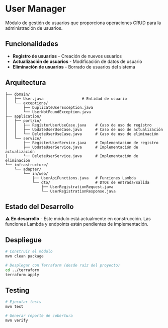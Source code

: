 # User Manager

Módulo de gestión de usuarios que proporciona operaciones CRUD para la administración de usuarios.

## Funcionalidades

- **Registro de usuarios** - Creación de nuevos usuarios
- **Actualización de usuarios** - Modificación de datos de usuario
- **Eliminación de usuarios** - Borrado de usuarios del sistema

## Arquitectura

```
├── domain/
│   ├── User.java                 # Entidad de usuario
│   └── exceptions/
│       ├── DuplicateUserException.java
│       └── UserNotFoundException.java
├── application/
│   ├── port/in/
│   │   ├── RegisterUserUseCase.java    # Caso de uso de registro
│   │   ├── UpdateUserUseCase.java      # Caso de uso de actualización
│   │   └── DeleteUserUseCase.java      # Caso de uso de eliminación
│   └── service/
│       ├── RegisterUserService.java    # Implementación de registro
│       ├── UpdateUserService.java      # Implementación de actualización
│       └── DeleteUserService.java      # Implementación de eliminación
└── infrastructure/
    └── adapter/
        └── in/web/
            ├── UserApiFunctions.java   # Funciones Lambda
            └── dto/                    # DTOs de entrada/salida
                ├── UserRegistrationRequest.java
                └── UserRegistrationResponse.java
```

## Estado del Desarrollo

⚠️ **En desarrollo** - Este módulo está actualmente en construcción. Las funciones Lambda y endpoints están pendientes de implementación.

## Despliegue

```bash
# Construir el módulo
mvn clean package

# Desplegar con Terraform (desde raíz del proyecto)
cd ../terraform
terraform apply
```

## Testing

```bash
# Ejecutar tests
mvn test

# Generar reporte de cobertura
mvn verify
```